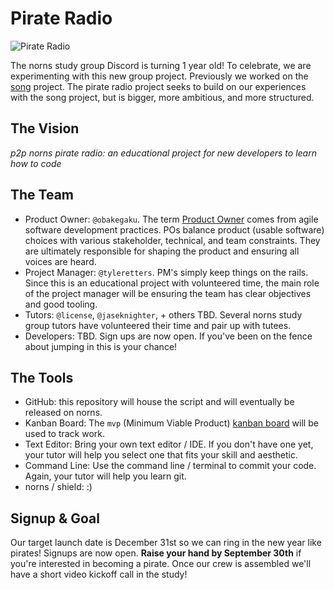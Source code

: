 # Pirate Radio

![Pirate Radio](https://external-content.duckduckgo.com/iu/?u=https%3A%2F%2Fstatic.tvtropes.org%2Fpmwiki%2Fpub%2Fimages%2FPirate_radio_station_5417.jpg&f=1&nofb=1)

The norns study group Discord is turning 1 year old! To celebrate, we are experimenting with this new group project. Previously we worked on the [song](https://github.com/norns-study-group/song) project. The pirate radio project seeks to build on our experiences with the song project, but is bigger, more ambitious, and more structured.

## The Vision

*p2p norns pirate radio: an educational project for new developers to learn how to code*

## The Team

- Product Owner: `@obakegaku`. The term [Product Owner](https://en.wikipedia.org/wiki/Scrum_(software_development)#Product_owner) comes from agile software development practices. POs balance product (usable software) choices with various stakeholder, technical, and team constraints. They are ultimately responsible for shaping the product and ensuring all voices are heard.
- Project Manager: `@tyleretters`. PM's simply keep things on the rails. Since this is an educational project with volunteered time, the main role of the project manager will be ensuring the team has clear objectives and good tooling.
- Tutors: `@license`, `@jaseknighter`, + others TBD. Several norns study group tutors have volunteered their time and pair up with tutees.
- Developers: TBD. Sign ups are now open. If you've been on the fence about jumping in this is your chance!

## The Tools

- GitHub: this repository will house the script and will eventually be released on norns.
- Kanban Board: The `mvp` (Minimum Viable Product) [kanban board](https://github.com/norns-study-group/pirate-radio/projects/1) will be used to track work.
- Text Editor: Bring your own text editor / IDE. If you don't have one yet, your tutor will help you select one that fits your skill and aesthetic.
- Command Line: Use the command line / terminal to commit your code. Again, your tutor will help you learn git.
- norns / shield: :)

## Signup & Goal

Our target launch date is December 31st so we can ring in the new year like pirates! Signups are now open. **Raise your hand by September 30th** if you're interested in becoming a pirate. Once our crew is assembled we'll have a short video kickoff call in the study!
